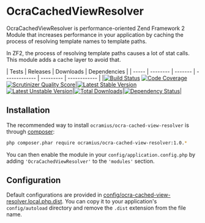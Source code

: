 # OcraCachedViewResolver

OcraCachedViewResolver is performance-oriented Zend Framework 2 Module that increases performance
in your application by caching the process of resolving template names to template paths.

In ZF2, the process of resolving template paths causes a lot of stat calls. This module adds
a cache layer to avoid that.

| Tests | Releases | Downloads | Dependencies |
| ----- | -------- | ------- | ------------- | --------- | ------------ |
|[![Build Status](https://travis-ci.org/Ocramius/OcraCachedViewResolver.png?branch=master)](https://travis-ci.org/Ocramius/OcraCachedViewResolver) [![Code Coverage](https://scrutinizer-ci.com/g/Ocramius/OcraCachedViewResolver/badges/coverage.png?s=2e8b79821b59bfccea8e4fcdec087df12d13be96)](https://scrutinizer-ci.com/g/Ocramius/OcraCachedViewResolver/) [![Scrutinizer Quality Score](https://scrutinizer-ci.com/g/Ocramius/OcraCachedViewResolver/badges/quality-score.png?s=30f146bf14c64a11d4bc304c4e7786e4016786c0)](https://scrutinizer-ci.com/g/Ocramius/OcraCachedViewResolver/)|[![Latest Stable Version](https://poser.pugx.org/ocramius/ocra-cached-view-resolver/v/stable.png)](https://packagist.org/packages/ocramius/ocra-cached-view-resolver) [![Latest Unstable Version](https://poser.pugx.org/ocramius/ocra-cached-view-resolver/v/unstable.png)](https://packagist.org/packages/ocramius/ocra-cached-view-resolver)|[![Total Downloads](https://poser.pugx.org/ocramius/ocra-cached-view-resolver/downloads.png)](https://packagist.org/packages/ocramius/ocra-cached-view-resolver)|[![Dependency Status](https://www.versioneye.com/package/php--ocramius--ocra-cached-view-resolver/badge.png)](https://www.versioneye.com/package/php--ocramius--ocra-cached-view-resolver)|

## Installation

The recommended way to install `ocramius/ocra-cached-view-resolver` is through
[composer](http://getcomposer.org/):

```sh
php composer.phar require ocramius/ocra-cached-view-resolver:1.0.*
```

You can then enable the module in your `config/application.config.php` by adding
`'OcraCachedViewResolver'` to the `'modules'` section.

## Configuration

Default configurations are provided in
[config/ocra-cached-view-resolver.local.php.dist](config/ocra-cached-view-resolver.local.php.dist).
You can copy it to your application's `config/autoload` directory and remove the `.dist` extension
from the file name.
